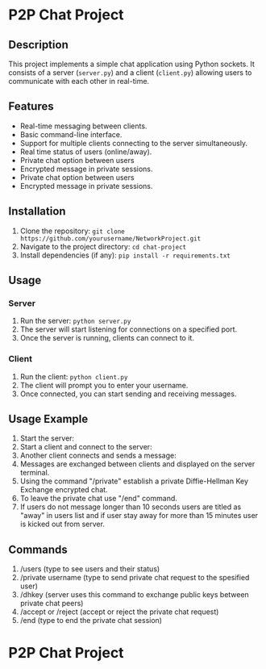 # P2P Chat Project

## Description
This project implements a simple chat application using Python sockets. It consists of a server (`server.py`) and a client (`client.py`) allowing users to communicate with each other in real-time.

## Features
- Real-time messaging between clients.
- Basic command-line interface.
- Support for multiple clients connecting to the server simultaneously.
- Real time status of users (online/away).
- Private chat option between users
- Encrypted message in private sessions.
- Private chat option between users
- Encrypted message in private sessions.

## Installation
1. Clone the repository: `git clone https://github.com/yourusername/NetworkProject.git`
2. Navigate to the project directory: `cd chat-project`
3. Install dependencies (if any): `pip install -r requirements.txt`

## Usage
### Server
1. Run the server: `python server.py`
2. The server will start listening for connections on a specified port.
3. Once the server is running, clients can connect to it.

### Client
1. Run the client: `python client.py`
2. The client will prompt you to enter your username.
4. Once connected, you can start sending and receiving messages.

## Usage Example
1. Start the server:
2. Start a client and connect to the server:
3. Another client connects and sends a message:
4. Messages are exchanged between clients and displayed on the server terminal.
5. Using the command "/private" establish a private Diffie-Hellman Key Exchange encrypted chat.
6. To leave the private chat use "/end" command.
7. If users do not message longer than 10 seconds users are titled as "away" in users list and if user stay away for more than 15 minutes user is kicked out from server.

## Commands
1. /users (type to see users and their status)
2. /private username (type to send private chat request to the spesified user)
3. /dhkey (server uses this command to exchange public keys between private chat peers)
4. /accept or /reject (accept or reject the private chat request)
5. /end (type to end the private chat session)

# P2P Chat Project
